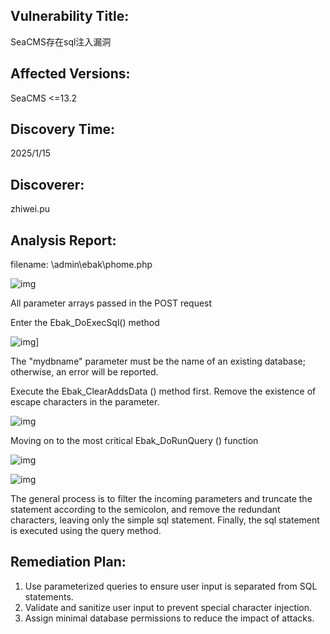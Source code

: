 ## **Vulnerability Title:**

SeaCMS存在sql注入漏洞

## **Affected Versions:**

SeaCMS <=13.2

## **Discovery Time:**

2025/1/15

## **Discoverer:**

zhiwei.pu

## **Analysis Report:**

filename: \admin\ebak\phome.php

![img](/images/image1.png)

All parameter arrays passed in the POST request

Enter the Ebak_DoExecSql() method

![img](/images/image2.png)]

The "mydbname" parameter must be the name of an existing database; otherwise, an error will be reported.

Execute the Ebak_ClearAddsData () method first. Remove the existence of escape characters in the parameter.

![img](/images/image3.png)

Moving on to the most critical Ebak_DoRunQuery () function

![img](/images/image4.png)

![img](/images/image5.png)

The general process is to filter the incoming parameters and truncate the statement according to the semicolon, and remove the redundant characters, leaving only the simple sql statement. Finally, the sql statement is executed using the query method.

## **Remediation Plan:**

1. Use parameterized queries to ensure user input is separated from SQL statements.
2. Validate and sanitize user input to prevent special character injection.
3. Assign minimal database permissions to reduce the impact of attacks.